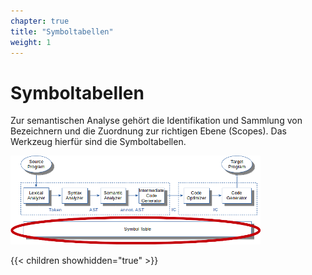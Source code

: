 ```yaml
---
chapter: true
title: "Symboltabellen"
weight: 1
---
```



# Symboltabellen

Zur semantischen Analyse gehört die Identifikation und Sammlung von Bezeichnern und die
Zuordnung zur richtigen Ebene (Scopes). Das Werkzeug hierfür sind die Symboltabellen.

![](images/architektur_cb.png)


{{< children showhidden="true" >}}

